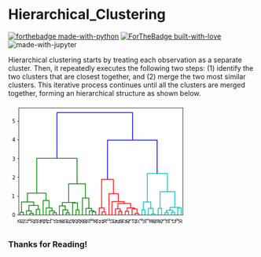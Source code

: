 # Hierarchical_Clustering

[![forthebadge made-with-python](http://ForTheBadge.com/images/badges/made-with-python.svg)](https://www.python.org/)
[![ForTheBadge built-with-love](http://ForTheBadge.com/images/badges/built-with-love.svg)](http://kambojtarun.pythonanywhere.com/)<br>
![made-with-jupyter](https://img.shields.io/badge/jupyter-6.0-ff7a05?style=for-the-badge&logo=Jupyter)

Hierarchical clustering starts by treating each observation as a separate cluster. Then, it repeatedly executes the following two steps: 
  (1) identify the two clusters that are closest together, and 
  (2) merge the two most similar clusters. 
This iterative process continues until all the clusters are merged together, forming an hierarchical structure as shown below.

![Image not found](Readme_Image_hc1.png)

### Thanks for Reading!
